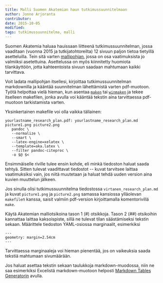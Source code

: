 ```yaml
---
title: Malli Suomen Akatemian haun tutkimussuunnitelmaan 
author: Jonne Arjoranta
contributor:
date: 2015-10-05
modified:
tags: tutkimussuunnitelma, malli
---
```


Suomen Akatemia haluaa hauissaan liitteenä tutkimussuunnitelman, jossa vaaditaan (vuonna 2015 ja tutkijatohtoreilta) 12 sivuun paljon tietoa tietyillä asetteluilla. Tein sitä varten [mallipohjan](https://github.com/gitkrax/pandoc-templates/blob/master/aka.latex), jossa on osa vaatimuksista jo valmiiksi asetettuina. Asettelussa on myös kiinnitetty huomiota tilankäyttöön, jotta kahteentoista sivuun saadaan mahtumaan kaikki tarvittava.

Voit ladata mallipohjan itsellesi, kirjoittaa tutkimussuunnitelman markdownilla ja kääntää suunnitelman lähettämistä varten pdf-muotoon. Työtä helpottaa vielä hieman, kun asentaa [`maken`](https://www.gnu.org/software/make/) tai [`winmaken`](http://gnuwin32.sourceforge.net/packages/make.htm) ja tekee itselleen makefilen, jonka avulla voi kääntää tekstin aina tarvittaessa pdf-muotoon tarkistamista varten.

Yksinkertainen makefile voi olla vaikka tällainen:

    yourlastname_research_plan.pdf:	yourlastname_research_plan.md picture1.png picture2.png
	   pandoc \
	   --normalize \
	   --smart \
	   --latex-engine=xelatex \
	   --template=aka.latex \
	   --filter pandoc-citeproc \
	   -o $@ $<

Ensimmäiselle riville tulee ensin kohde, eli minkä tiedoston haluat saada tehtyä. Sitten tulevat vaadittavat tiedostot -- kuvat tarvitsee laittaa vaatimuksiksi vain, jos niitä muutetaan ja haluat tehdä uuden version aina kuvien muuttelun jälkeen.

Jos sinulla olisi tutkimussuunnitelma tiedostossa `virtanen_research_plan.md` ja kuvat `picture1.png` ja `picture2.png` samassa kansiossa ylläolevan `makefile`n kanssa, saisit valmiin pdf-version kirjoittamalla komentorivillä `make`.

Käytä Akatemian malliotsikoina tason 1 (#) otsikkoja. Tason 2 (##) otsikoihin kannattaa laittaa kaksoispiste, sillä ne tulevat tilan säästämiseksi tekstin sekaan. Määrittele tiedoston YAML-osiossa marginaalit, esimerkiksi

    ---
    geometry: margin=2.54cm
    ---

Tarvittaessa marginaaleja voi hieman pienentää, jos on vaikeuksia saada tekstiä mahtumaan sivumäärään.

Jos haluat asettaa tekstin sekaan taulukkoja markdown-muodossa, niin ne saa esimerkiksi Excelistä markdown-muotoon helposti [Markdown Tables Generatorin](http://www.tablesgenerator.com/markdown_tables) avulla.
